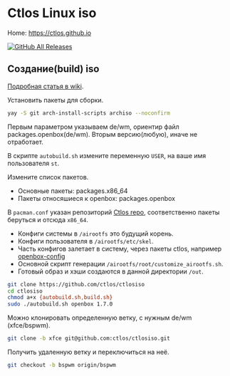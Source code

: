 # Ctlos Linux iso

Home: https://ctlos.github.io

[![GitHub All Releases](https://img.shields.io/github/downloads/ctlos/ctlosiso/total.svg)](https://ctlos.github.io/get)

## Создание(build) iso

[Подробная статья в wiki](https://ctlos.github.io/wiki/other/ctlosiso/).

Установить пакеты для сборки.

```bash
yay -S git arch-install-scripts archiso --noconfirm
```

Первым параметром указываем de/wm, ориентир файл packages.openbox(de/wm). Вторым версию(любую), иначе не отработает.

В скрипте `autobuild.sh` измените переменную `USER`, на ваше имя пользователя `st`.

Измените список пакетов.

- Основные пакеты: packages.x86_64
- Пакеты относяшиеся к openbox: packages.openbox

В `pacman.conf` указан репозиторий [Ctlos repo](https://github.com/ctlos/ctlos_repo), соответственно пакеты беруться и отсюда `x86_64`.

- Конфиги системы в `/airootfs` это будущий корень.
- Конфиги пользователя в `/airootfs/etc/skel`.
- Часть конфигов залетает в систему, через пакеты ctlos, например [openbox-config](https://github.com/ctlos/openbox-config)
- Основной скрипт генерации `/airootfs/root/customize_airootfs.sh`.
- Готовый образ и хэши создаются в данной директории `/out`.

```sh
git clone https://github.com/ctlos/ctlosiso
cd ctlosiso
chmod a+x {autobuild.sh,build.sh}
sudo ./autobuild.sh openbox 1.7.0
```

Можно клонировать определенную ветку, с нужным de/wm (xfce/bspwm).

```sh
git clone -b xfce git@github.com:ctlos/ctlosiso.git
```

Получить удаленную ветку и переключиться на неё.

```sh
git checkout -b bspwm origin/bspwm
```
